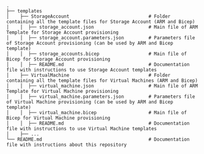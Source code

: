     .
    ├── templates
    │    ├── StorageAccount                             # Folder containing all the template files for Storage Account (ARM and Bicep)
    │    │  ├── storage_account.json                    # Main file of ARM Template for Storage Account provisioning
    │    │  ├── storage_account.parameters.json         # Parameters file of Storage Account provisioning (can be used by ARM and Bicep template)
    │    │  ├── storage_accounts.bicep                  # Main file of Bicep for Storage Account provisioning
    │    │  ├── README.md                               # Documentation file with instructions to use Storage Account templates
    │    ├── VirtualMachine                             # Folder containing all the template files for Virtual Machines (ARM and Bicep)
    │    │  ├── virtual_machine.json                    # Main file of ARM Template for Virtual Machine provisioning
    │    │  ├── virtual_machine.parameters.json         # Parameters file of Virtual Machine provisioning (can be used by ARM and Bicep template)
    │    │  ├── virtual_machine.bicep                   # Main file of Bicep for Virtual Machine provisioning
    │    │  ├── README.md                               # Documentation file with instructions to use Virtual Machine templates
    │    ├── ...
    └── README.md                                       # Documentation file with instructions about this repository
